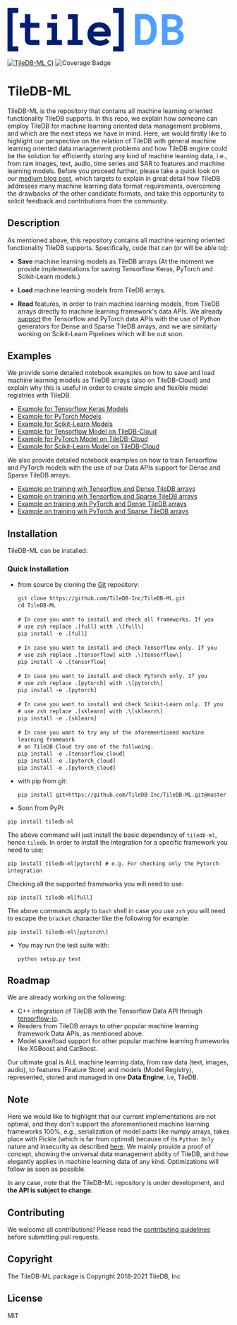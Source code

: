 <a href="https://tiledb.com"><img src="https://github.com/TileDB-Inc/TileDB/raw/dev/doc/source/_static/tiledb-logo_color_no_margin_@4x.png" alt="TileDB logo" width="400"></a>

[![TileDB-ML CI](https://github.com/TileDB-Inc/TileDB-ML/actions/workflows/ci.yml/badge.svg)](https://github.com/TileDB-Inc/TileDB-ML/actions/workflows/ci.yml)
![Coverage Badge](https://img.shields.io/endpoint?url=https://gist.githubusercontent.com/ktsitsi/2506f6c9d3375e2d636cf594340d11bf/raw/gistfile.json)

# TileDB-ML

TileDB-ML is the repository that contains all machine learning oriented functionality TileDB supports. In this repo, we explain how someone can employ 
TileDB for machine learning oriented data management problems, and which are the next steps we have in mind. Here, we would firstly like to highlight our 
perspective on the relation of TileDB with general machine learning oriented data management problems and how TileDB engine could be the solution for 
efficiently storing any kind of machine learning data, i.e., from raw images, text, audio, time series and SAR to features and machine learning models. 
Before you proceed further, please take a quick look on our [medium blog post](https://medium.com/tiledb/tiledb-as-the-data-engine-for-machine-learning-b48fb0e9b147), 
which targets to explain in great detail how TileDB addresses many machine learning data format requirements, overcoming the drawbacks of the other 
candidate formats, and take this opportunity to solicit feedback and contributions from the community.

## Description

As mentioned above, this repository contains all machine learning oriented functionality TileDB supports. Specifically, code that 
can (or will be able to): 

* **Save** machine learning models as TileDB arrays (At the moment we provide implementations for saving Tensorflow Keras, PyTorch and Scikit-Learn models.)
  
* **Load** machine learning models from TileDB arrays.     

* **Read** features, in order to train machine learning models, from TileDB arrays directly to machine learning framework's data APIs. 
  We already [support](https://github.com/TileDB-Inc/TileDB-ML/blob/master/tiledb/ml/readers/) the Tensorflow and PyTorch
  data APIs with the use of Python generators for Dense and Sparse TileDB arrays, and we are similarly working on Scikit-Learn 
  Pipelines which will be out soon.
  
## Examples

[comment]: <> (## Structure)
[comment]: <> (At the moment we provide code for saving and loading models to and from TileDB arrays and for loading features from TileDB arrays )

[comment]: <> (into Tensorflow Data API. The corresponding implementations for model save/load, live in ``tiledb/ml/models`` folder. )

[comment]: <> (All implemented classes &#40;``TensorflowKerasTileDBModel``, ``PyTorchTileDBModel``, ``SklearnTileDBModel`` &#41; )

[comment]: <> (inherit from base class &#40;``TileDBModel``&#41; and implement ``save&#40;&#41;`` and ``load&#40;&#41;`` functionality. )

[comment]: <> (In case you would like to contribute model save/load implementations)

[comment]: <> (that support other machine learning frameworks, please take a look at the current implementations and commit code accordingly. Please)

[comment]: <> (also read the contributing section below.)

We provide some detailed notebook examples on how to save and load machine learning models as TileDB arrays (also on TileDB-Cloud) and explain why 
this is useful in order to create simple and flexible model registries with TileDB.

* [Example for Tensorflow Keras Models](https://github.com/TileDB-Inc/TileDB-ML/blob/master/examples/models/tensorflow_keras_tiledb_models_example.ipynb)
* [Example for PyTorch Models](https://github.com/TileDB-Inc/TileDB-ML/blob/master/examples/models/pytorch_tiledb_models_example.ipynb)
* [Example for Scikit-Learn Models](https://github.com/TileDB-Inc/TileDB-ML/blob/master/examples/models/sklearn_tiledb_models_example.ipynb)
* [Example for Tensorflow Model on TileDB-Cloud](https://github.com/TileDB-Inc/TileDB-ML/blob/master/examples/cloud/tensorflow_tiledb_cloud_ml_model_array.ipynb)
* [Example for PyTorch Model on TileDB-Cloud](https://github.com/TileDB-Inc/TileDB-ML/blob/master/examples/cloud/pytorch_tiledb_cloud_ml_model_array.ipynb)
* [Example for Scikit-Learn Model on TileDB-Cloud](https://github.com/TileDB-Inc/TileDB-ML/blob/master/examples/cloud/sklearn_tiledb_cloud_ml_model_array.ipynb)


We also provide detailed notebook examples on how to train Tensorflow and PyTorch models with the use of our Data APIs support for Dense and Sparse TileDB arrays.

* [Example on training wih Tensorflow and Dense TileDB arrays](https://github.com/TileDB-Inc/TileDB-ML/blob/master/examples/readers/tensorflow_data_api_tiledb_dense.ipynb)
* [Example on training wih Tensorflow and Sparse TileDB arrays](https://github.com/TileDB-Inc/TileDB-ML/blob/master/examples/readers/tensorflow_data_api_tiledb_sparse.ipynb)
* [Example on training wih PyTorch and Dense TileDB arrays](https://github.com/TileDB-Inc/TileDB-ML/blob/master/examples/readers/pytorch_data_api_tiledb_dense.ipynb)
* [Example on training wih PyTorch and Sparse TileDB arrays](https://github.com/TileDB-Inc/TileDB-ML/blob/master/examples/readers/pytorch_data_api_tiledb_sparse.ipynb)


## Installation

TileDB-ML can be installed:

### Quick Installation

- from source by cloning the [Git](https://github.com/TileDB-Inc/TileDB-ML) repository:

      git clone https://github.com/TileDB-Inc/TileDB-ML.git
      cd TileDB-ML
  
      # In case you want to install and check all frameworks. If you
      # use zsh replace .[full] with .\[full\]
      pip install -e .[full]

      # In case you want to install and check Tensorflow only. If you
      # use zsh replace .[tensorflow] with .\[tensorflow\]
      pip install -e .[tensorflow]

      # In case you want to install and check PyTorch only. If you
      # use zsh replace .[pytorch] with .\[pytorch\]
      pip install -e .[pytorch]

      # In case you want to install and check Scikit-Learn only. If you
      # use zsh replace .[sklearn] with .\[sklearn\]
      pip install -e .[sklearn]  

      # In case you want to try any of the aforementioned machine learning framework
      # on TileDB-Cloud try one of the follwoing.
      pip install -e .[tensorflow_cloud]
      pip install -e .[pytorch_cloud]
      pip install -e .[pytorch_cloud]

- with pip from git:

      pip install git+https://github.com/TileDB-Inc/TileDB-ML.git@master

- Soon from PyPi:

[comment]: <> (TileDB-ML is available from either [PyPI]&#40;https://test.pypi.org/project/tiledb-ml/0.1.2.2/&#41; with ``pip``:)

  ```
  pip install tiledb-ml
  ```
  The above command will just install the basic dependency of `tiledb-ml`, hence `tiledb`.
  In order to install the integration for a specific framework you need to use:
  
  ```
  pip install tiledb-ml[pytorch] # e.g. For checking only the Pytorch integration
  ```
  
  Checking all the supported frameworks you will need to use:

  ```
  pip install tiledb-ml[full]
  ```
  
  The above commands apply to `bash` shell in case you use `zsh` you will 
  need to escape the `bracket` character like the following for example:
  
  ```
  pip install tiledb-ml\[pytorch\]
  ```
  
- You may run the test suite with:
  ```
  python setup.py test
  ```
## Roadmap

We are already working on the following:

* C++ integration of TileDB with the Tensorflow Data API through [tensorflow-io](https://github.com/tensorflow/io).
* Readers from TileDB arrays to other popular machine learning framework Data APIs, as mentioned above.
* Model save/load support for other popular machine learning frameworks like XGBoost and CatBoost.

Our ultimate goal is ALL machine learning data, from raw data (text, images, audio), to features (Feature Store) and models (Model Registry), represented, stored and managed
in one **Data Engine**, i.e, TileDB.


## Note

Here we would like to highlight that our current implementations are not optimal, and they don't support the aforementioned machine learning
frameworks 100%, e.g., serialization of model parts like numpy arrays, takes place with Pickle (which is far from optimal)
because of its ``Python Only`` nature and insecurity as described [here](https://docs.python.org/3/library/pickle.html).
We mainly provide a proof of concept, showing the universal data management ability of TileDB, and how elegantly applies in 
machine learning data of any kind. Optimizations will follow as soon as possible.

In any case, note that the TileDB-ML repository is under development, and **the API is subject to change**.


## Contributing

We welcome all contributions! Please read the [contributing guidelines](https://github.com/TileDB-Inc/TileDB-ML/blob/master/CONTRIBUTING.md) 
before submitting pull requests.

## Copyright

The TileDB-ML package is Copyright 2018-2021 TileDB, Inc

## License

MIT

